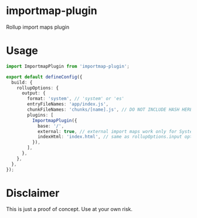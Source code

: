 # importmap-plugin
Rollup import maps plugin

# Usage
```ts
import ImportmapPlugin from 'importmap-plugin';

export default defineConfig({
  build: {
    rollupOptions: {
      output: {
        format: 'system', // 'system' or 'es'
        entryFileNames: 'app/index.js',
        chunkFileNames: 'chunks/[name].js', // DO NOT INCLUDE HASH HERE
        plugins: [
          ImportmapPlugin({
            base: '/',
            external: true, // external import maps work only for SystemJS
            indexHtml: 'index.html', // same as rollupOptions.input option
          }),
        ],
      },
    },
  },
});
```

# Disclaimer
This is just a proof of concept. Use at your own risk.
